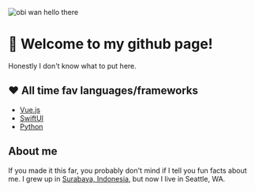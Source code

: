 ![obi wan hello there](https://media1.tenor.com/images/2eada1bbeb4ed4182079cf00070324a2/tenor.gif?itemid=13903117)

# 👋 Welcome to my github page!

Honestly I don't know what to put here. 

## ❤️ All time fav languages/frameworks 
- [Vue.js](https://v3.vuejs.org/)
- [SwiftUI](https://developer.apple.com/xcode/swiftui/)
- [Python](https://www.python.org/)

## About me

If you made it this far, you probably don't mind if I tell you fun facts about me.
I grew up in [Surabaya, Indonesia](https://en.wikipedia.org/wiki/Surabaya), but now I live in Seattle, WA. 
